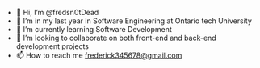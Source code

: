 - 👋 Hi, I’m @fredsn0tDead
- 👀 I’m  in my last year in Software Engineering at Ontario tech University
- 🌱 I’m currently learning Software Development
- 💞️ I’m looking to collaborate on both front-end and back-end development projects
- 📫 How to reach me frederick345678@gmail.com

<!---
fredsn0tDead/fredsn0tDead is a ✨ special ✨ repository because its `README.md` (this file) appears on your GitHub profile.
You can click the Preview link to take a look at your changes.
--->

